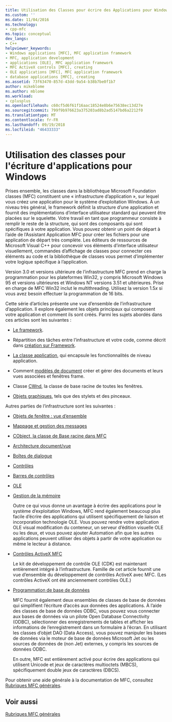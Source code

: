 ```yaml
---
title: Utilisation des Classes pour écrire des Applications pour Windows | Microsoft Docs
ms.custom: ''
ms.date: 11/04/2016
ms.technology:
- cpp-mfc
ms.topic: conceptual
dev_langs:
- C++
helpviewer_keywords:
- Windows applications [MFC], MFC application framework
- MFC, application development
- applications [OLE], MFC application framework
- MFC ActiveX controls [MFC], creating
- OLE applications [MFC], MFC application framework
- database applications [MFC], creating
ms.assetid: 73f63470-857d-43dd-9a54-b38b7be0f1b7
author: mikeblome
ms.author: mblome
ms.workload:
- cplusplus
ms.openlocfilehash: c60cf5d6f61f16aac18524e8b6e75638ec13d27e
ms.sourcegitcommit: 799f9b976623a375203ad8b2ad5147bd6a2212f0
ms.translationtype: MT
ms.contentlocale: fr-FR
ms.lasthandoff: 09/19/2018
ms.locfileid: "46433333"
---
```

# <a name="using-the-classes-to-write-applications-for-windows"></a>Utilisation des classes pour l'écriture d'applications pour Windows

Prises ensemble, les classes dans la bibliothèque Microsoft Foundation classes (MFC) constituent une « infrastructure d’application », sur lequel vous créez une application pour le système d’exploitation Windows. À un niveau très général, le framework définit la structure d’une application et fournit des implémentations d’interface utilisateur standard qui peuvent être placées sur le squelette. Votre travail en tant que programmeur consiste à remplir le reste de la structure, qui sont des composants qui sont spécifiques à votre application. Vous pouvez obtenir un point de départ à l’aide de l’Assistant Application MFC pour créer les fichiers pour une application de départ très complète. Les éditeurs de ressources de Microsoft Visual C++ pour concevoir vos éléments d’interface utilisateur visuellement, commandes d’affichage de classes pour connecter ces éléments au code et la bibliothèque de classes vous permet d’implémenter votre logique spécifique à l’application.

Version 3.0 et versions ultérieure de l’infrastructure MFC prend en charge la programmation pour les plateformes Win32, y compris Microsoft Windows 95 et versions ultérieures et Windows NT versions 3.51 et ultérieures. Prise en charge de MFC Win32 inclut le multithreading. Utilisez la version 1.5*x* si vous avez besoin effectuer la programmation de 16 bits.

Cette série d’articles présente une vue d’ensemble de l’infrastructure d’application. Il explore également les objets principaux qui composent votre application et comment ils sont créés. Parmi les sujets abordés dans ces articles sont les suivantes :

- [Le framework](../mfc/framework-mfc.md).

- Répartition des tâches entre l’infrastructure et votre code, comme décrit dans [création sur Framework](../mfc/building-on-the-framework.md).

- [La classe application](../mfc/cwinapp-the-application-class.md), qui encapsule les fonctionnalités de niveau application.

- Comment [modèles de document](../mfc/document-templates-and-the-document-view-creation-process.md) créer et gérer des documents et leurs vues associées et fenêtres frame.

- Classe [CWnd](../mfc/window-objects.md), la classe de base racine de toutes les fenêtres.

- [Objets graphiques](../mfc/graphic-objects.md), tels que des stylets et des pinceaux.

Autres parties de l’infrastructure sont les suivantes :

- [Objets de fenêtre : vue d’ensemble](../mfc/window-objects.md)

- [Mappage et gestion des messages](../mfc/message-handling-and-mapping.md)

- [CObject, la classe de Base racine dans MFC](../mfc/using-cobject.md)

- [Architecture document/vue](../mfc/document-view-architecture.md)

- [Boîtes de dialogue](../mfc/dialog-boxes.md)

- [Contrôles](../mfc/controls-mfc.md)

- [Barres de contrôles](../mfc/control-bars.md)

- [OLE](../mfc/ole-in-mfc.md)

- [Gestion de la mémoire](../mfc/memory-management.md)

     Outre ce qui vous donne un avantage à écrire des applications pour le système d’exploitation Windows, MFC rend également beaucoup plus facile d’écrire des applications qui utilisent spécifiquement de liaison et incorporation technologie OLE. Vous pouvez rendre votre application OLE visual modification du conteneur, un serveur d’édition visuelle OLE ou les deux, et vous pouvez ajouter Automation afin que les autres applications peuvent utiliser des objets à partir de votre application ou même le lecteur à distance.

- [Contrôles ActiveX MFC](../mfc/mfc-activex-controls.md)

     Le kit de développement de contrôle OLE (CDK) est maintenant entièrement intégré à l’infrastructure. Famille de cet article fournit une vue d’ensemble du développement de contrôles ActiveX avec MFC. (Les contrôles ActiveX ont été anciennement contrôles OLE.)

- [Programmation de base de données](../data/data-access-programming-mfc-atl.md)

     MFC fournit également deux ensembles de classes de base de données qui simplifient l’écriture d’accès aux données des applications. À l’aide des classes de base de données ODBC, vous pouvez vous connecter aux bases de données via un pilote Open Database Connectivity (ODBC), sélectionner des enregistrements de tables et afficher les informations de l’enregistrement dans un formulaire à l’écran. En utilisant les classes d’objet DAO (Data Access), vous pouvez manipuler les bases de données via le moteur de base de données Microsoft Jet ou les sources de données de (non Jet) externes, y compris les sources de données ODBC.

     En outre, MFC est entièrement activé pour écrire des applications qui utilisent Unicode et jeux de caractères multioctets (MBCS), spécifiquement double jeux de caractères (DBCS).

Pour obtenir une aide générale à la documentation de MFC, consultez [Rubriques MFC générales](../mfc/general-mfc-topics.md).

## <a name="see-also"></a>Voir aussi

[Rubriques MFC générales](../mfc/general-mfc-topics.md)

